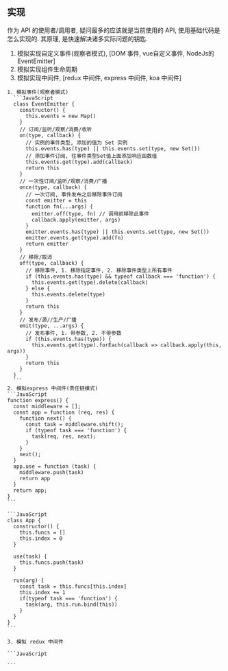 ## 实现

  作为 API 的使用者/调用者, 疑问最多的应该就是当前使用的 API, 使用基础代码是怎么实现的. 其原理, 是快速解决诸多实际问题的钥匙.

  1. 模拟实现自定义事件(观察者模式), [DOM 事件, vue自定义事件, NodeJs的 EventEmitter]
  2. 模拟实现组件生命周期
  3. 模拟实现中间件, [redux 中间件, express 中间件, koa 中间件]

    1. 模拟事件(观察者模式)
      ```JavaScript
      class EventEmitter {
        constructor() {
          this.events = new Map()
        }
        // 订阅/监听/观察/消费/收听
        on(type, callback) {
          // 实例的事件类型, 添加的值为 Set 实例
          this.events.has(type) || this.events.set(type, new Set())
          // 添加事件订阅, 往事件类型Set值上面添加响应函数值
          this.events.get(type).add(callback)
          return this
        }
        // 一次性订阅/监听/观察/消费/广播
        once(type, callback) {
          // 一次订阅, 事件发布之后移除事件订阅
          const emitter = this
          function fn(...args) {
            emitter.off(type, fn) // 调用前移除此事件
            callback.apply(emitter, args)
          }
          emitter.events.has(type) || this.events.set(type, new Set())
          emitter.events.get(type).add(fn)
          return emitter
        }
        // 移除/取消
        off(type, callback) {
          // 移除事件, 1. 移除指定事件, 2. 移除事件类型上所有事件
          if (this.events.has(type) && typeof callback === 'function') {
            this.events.get(type).delete(callback)
          } else {
            this.events.delete(type)
          }
          return this
        }
        // 发布/源//生产/广播
        emit(type, ...args) {
          // 发布事件, 1. 带参数, 2. 不带参数
          if (this.events.has(type)) {
            this.events.get(type).forEach(callback => callback.apply(this, args))
          }
          return this
        }
      }
      ```
    2. 模拟express 中间件(责任链模式)
    ```JavaScript
    function express() {
      const middleware = [];
      const app = function (req, res) {
        function next() {
          const task = middleware.shift();
          if (typeof task === 'function') {
            task(req, res, next);
          }
        }
        next();
      }
      app.use = function (task) {
        middleware.push(task)
        return app
      }
      return app;
    }
    ```

    ```JavaScript
    class App {
      constructor() {
        this.funcs = []
        this.index = 0
      }

      use(task) {
        this.funcs.push(task)
      }

      run(arg) {
        const task = this.funcs[this.index]
        this.index += 1
        if(typeof task === 'function') {
          task(arg, this.run.bind(this))
        }
      }
    }
    ```

    3. 模拟 redux 中间件

    ```JavaScript

    ```
